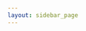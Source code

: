 ```yaml
---
layout: sidebar_page
---
```


<script>
  (async () => {
    const indexResponse = await fetch('https://api.github.com/repositories/304575824/contents/bulletin/?ref=dev-v1');
    const indexData = await indexResponse.json();
    let indexHtmlString = '<ul>';
    for (let indexFile of indexData) {
      let indexFilepath = indexFile.path.slice(0, -3) + '.html'
      indexHtmlString += `<li><a href="/4m-association/${indexFilepath}">${indexFile.name}</a></li>`;
    }
    indexHtmlString += '</ul>';
    document.getElementsByClassName('left-area')[0].innerHTML = indexHtmlString;
  })()
</script>